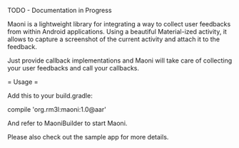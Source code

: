 TODO - Documentation in Progress

Maoni is a lightweight library for integrating a way to collect user feedbacks from within Android applications.
Using a beautiful Material-ized activity, it allows to capture a screenshot of the current activity and attach it to the feedback.

Just provide callback implementations and Maoni will take care of collecting your user feedbacks 
and call your callbacks.

= Usage = 

Add this to your build.gradle:

compile 'org.rm3l:maoni:1.0@aar'

And refer to MaoniBuilder to start Maoni.

Please also check out the sample app for more details.

